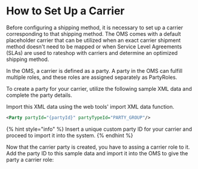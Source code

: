 # How to Set Up a Carrier

Before configuring a shipping method, it is necessary to set up a carrier corresponding to that shipping method. The OMS comes with a default placeholder carrier that can be utilized when an exact carrier shipment method doesn't need to be mapped or when Service Level Agreements (SLAs) are used to rateshop with carriers and determine an optimized shipping method.

In the OMS, a carrier is defined as a party. A party in the OMS can fulfill multiple roles, and these roles are assigned separately as PartyRoles.

To create a party for your carrier, utilize the following sample XML data and complete the party details.

Import this XML data using the web tools' import XML data function.

```xml
<Party partyId="{partyId}" partyTypeId="PARTY_GROUP"/>
```

{% hint style="info" %}
Insert a unique custom party ID for your carrier and proceed to import it into the system.
{% endhint %}


Now that the carrier party is created, you have to assing a carrier role to it. Add the party ID to this sample data and import it into the OMS to give the party a carrier role:

<PartyRole partyId="{partyId}" roleTypeId="CARRIER"/>